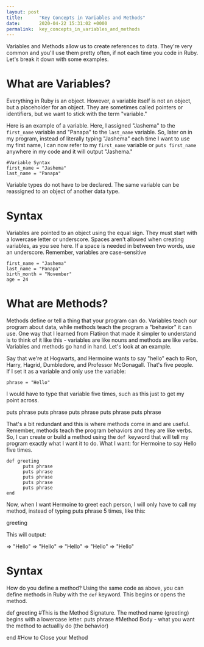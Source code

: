 ```yaml
---
layout: post
title:      "Key Concepts in Variables and Methods"
date:       2020-04-22 15:31:02 +0000
permalink:  key_concepts_in_variables_and_methods
---
```



Variables and Methods allow us to create references to data. They're very common and you'll use them pretty often, if not each time you code in Ruby. Let's break it down with some examples. 

# What are Variables?

Everything in Ruby is an object. However, a variable itself is not an object, but a placeholder for an object. They are sometimes called pointers or identifiers, but we want to stick with the term "variable." 

Here is an example of a variable. Here, I assigned "Jashema" to the` first_name` variable and "Panapa" to the `last_name` variable. So, later on in my program, instead of literally typing "Jashema" each time I want to use my first name, I can now refer to my `first_name` variable or `puts first_name` anywhere in my code and it will output "Jashema." 
 
```
#Variable Syntax
first_name = "Jashema"
last_name = "Panapa"
```

Variable types do not have to be declared. The same variable can be reassigned to an object of another data type.
# Syntax
Variables are pointed to an object using the equal sign. They must start with a lowercase letter or underscore.
Spaces aren't allowed when creating variables, as you see here. If a space is needed in between two words, use an underscore.  Remember, variables are case-sensitive

```
first_name = "Jashema"
last_name = "Panapa"
birth_month = "November"
age = 24

```

# What are Methods?

Methods define or tell a thing that your program can do. Variables teach our program about data, while methods teach the program a "behavior" it can use. One way that I learned from Flatiron that made it simpler to understand is to think of it like this - variables are like nouns and methods are like verbs. Variables and methods go hand in hand. Let's look at an example. 

Say that we're at Hogwarts, and Hermoine wants to say "hello" each to Ron, Harry, Hagrid, Dumbledore, and Professor McGonagall. That's five people. If I set it as a variable and only use the variable: 

`phrase = "Hello"`

I would have to type that variable five times, such as this just to get my point across. 

puts phrase
puts phrase
puts phrase
puts phrase
puts phrase 

That's a bit redundant and this is where methods come in and are useful. Remember, methods teach the program behaviors and they are like verbs. So, I can create or build a method using the `def `keyword that will tell my program exactly what I want it to do. What I want: for Hermoine to say Hello five times. 

```
def greeting
      puts phrase
      puts phrase
      puts phrase
      puts phrase
      puts phrase 
end 
```

Now, when I want Hermoine to greet each person, I will only have to call my method, instead of typing puts phrase 5 times, like this: 


greeting 

This will output:

=> "Hello"
=> "Hello"
=> "Hello"
=> "Hello"
=> "Hello"
# Syntax

How do you define a method? Using the same code as above, you can define methods in Ruby with the `def` keyword. This begins or opens the method. 

def greeting   #This is the Method Signature. The method name (greeting) begins with a lowercase letter.
      puts phrase #Method Body - what you want the method to actuallly do (the behavior)
    
end #How to Close your Method 

